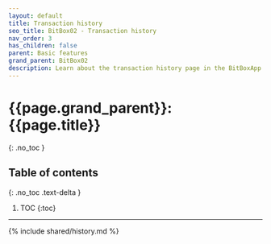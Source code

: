 ```yaml
---
layout: default
title: Transaction history
seo_title: BitBox02 - Transaction history
nav_order: 3
has_children: false
parent: Basic features
grand_parent: BitBox02
description: Learn about the transaction history page in the BitBoxApp.
---
```


# {{page.grand_parent}}: {{page.title}}
{: .no_toc }

## Table of contents
{: .no_toc .text-delta }

1. TOC
{:toc}

---
{% include shared/history.md %}
